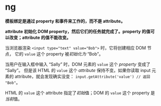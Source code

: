 # ng

**模板绑定是通过 property 和事件来工作的，而不是 attribute。**



**attribute 初始化 DOM property，然后它们的任务就完成了。property 的值可以改变；attribute 的值不能改变。**



当浏览器渲染 `<input type="text" value="Bob">` 时，它将创建相应 DOM 节点， 它的 `value` 这个 property 被*初始化为* “Bob”。

当用户在输入框中输入 “Sally” 时，DOM 元素的 `value` 这个 *property* 变成了 “Sally”。 但是该 HTML 的 `value` 这个 *attribute* 保持不变。如果你读取 input 元素的 attribute，就会发现确实没变： `input.getAttribute('value') // 返回 "Bob"`。

HTML 的 `value` 这个 attribute 指定了*初始*值；DOM 的 `value` 这个 property 是*当前*值。





